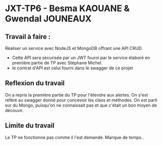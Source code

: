 # JXT-TP6 - Besma KAOUANE & Gwendal JOUNEAUX

## Travail à faire : 

Réaliser un service avec NodeJS et MongoDB offrant une API CRUD.

- Cette API sera sécurisée par un JWT fourni par le service élaboré en première partie de TP avec Stéphane Michel.
- le contrat d'API est celui fourni dans le swagger de ce projet

## Reflexion du travail

On a repris la première partie du TP pour l'étendre aux alertes.
On s'est référé au swagger donné pour concevoir les class et méthodes.
On est parti sur du Mongo, puisqu'on ne connaissait pas et que c'était un bon moyen de découvir.

## Limite du travail

Le TP ne fonctionne pas comme il l'est demandé. 
Manque de temps..
